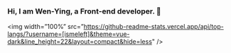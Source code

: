 ### Hi, I am Wen-Ying, a Front-end developer. 👋


<img width=”100%” src=”https://github-readme-stats.vercel.app/api/top-langs/?username=[ismeleft]&theme=vue-dark&line_height=22&layout=compact&hide=less" />

<!--
**ismeleft/ismeleft** is a ✨ _special_ ✨ repository because its `README.md` (this file) appears on your GitHub profile.

Here are some ideas to get you started:

- 🔭 I’m currently working on ...
- 🌱 I’m currently learning ...
- 👯 I’m looking to collaborate on ...
- 🤔 I’m looking for help with ...
- 💬 Ask me about ...
- 📫 How to reach me: ...
- 😄 Pronouns: ...
- ⚡ Fun fact: ...
-->
